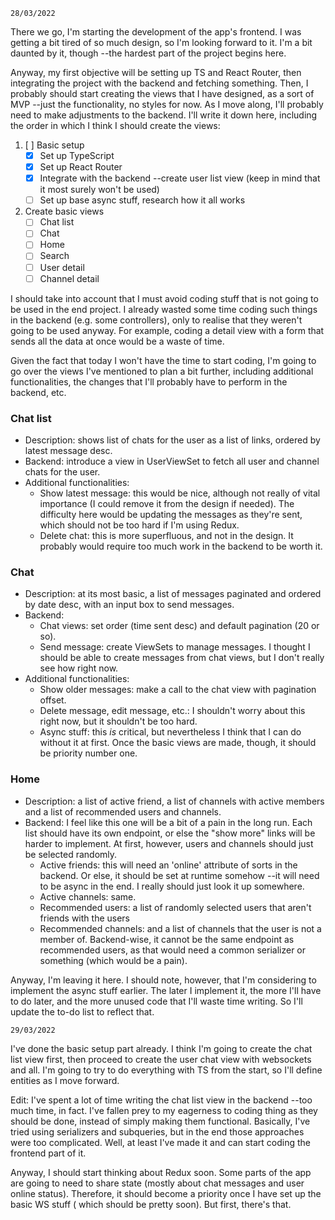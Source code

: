 `28/03/2022`

There we go, I'm starting the development of the app's frontend. I was getting a bit tired of so much design, so I'm
looking forward to it. I'm a bit daunted by it, though --the hardest part of the project begins here.

Anyway, my first objective will be setting up TS and React Router, then integrating the project with the backend and
fetching something. Then, I probably should start creating the views that I have designed, as a sort of MVP --just the
functionality, no styles for now. As I move along, I'll probably need to make adjustments to the backend. I'll write it
down here, including the order in which I think I should create the views:

1. [ ] Basic setup
    - [x] Set up TypeScript
    - [x] Set up React Router
    - [x] Integrate with the backend --create user list view (keep in mind that it most surely won't be used)
    - [ ] Set up base async stuff, research how it all works
2. Create basic views
    - [ ] Chat list
    - [ ] Chat
    - [ ] Home
    - [ ] Search
    - [ ] User detail
    - [ ] Channel detail

I should take into account that I must avoid coding stuff that is not going to be used in the end project. I already
wasted some time coding such things in the backend (e.g. some controllers), only to realise that they weren't going to
be used anyway. For example, coding a detail view with a form that sends all the data at once would be a waste of time.

Given the fact that today I won't have the time to start coding, I'm going to go over the views I've mentioned to plan a
bit further, including additional functionalities, the changes that I'll probably have to perform in the backend, etc.

### Chat list

- Description: shows list of chats for the user as a list of links, ordered by latest message desc.
- Backend: introduce a view in UserViewSet to fetch all user and channel chats for the user.
- Additional functionalities:
    - Show latest message: this would be nice, although not really of vital importance (I could remove it from the
      design if needed). The difficulty here would be updating the messages as they're sent, which should not be too
      hard if I'm using Redux.
    - Delete chat: this is more superfluous, and not in the design. It probably would require too much work in the
      backend to be worth it.

### Chat

- Description: at its most basic, a list of messages paginated and ordered by date desc, with an input box to send
  messages.
- Backend:
    - Chat views: set order (time sent desc) and default pagination (20 or so).
    - Send message: create ViewSets to manage messages. I thought I should be able to create messages from chat views,
      but I don't really see how right now.
- Additional functionalities:
    - Show older messages: make a call to the chat view with pagination offset.
    - Delete message, edit message, etc.: I shouldn't worry about this right now, but it shouldn't be too hard.
    - Async stuff: this *is* critical, but nevertheless I think that I can do without it at first. Once the basic views
      are made, though, it should be priority number one.

### Home

- Description: a list of active friend, a list of channels with active members and a list of recommended users and
  channels.
- Backend: I feel like this one will be a bit of a pain in the long run. Each list should have its own endpoint, or else
  the "show more" links will be harder to implement. At first, however, users and channels should just be selected
  randomly.
    - Active friends: this will need an 'online' attribute of sorts in the backend. Or else, it should be set at runtime
      somehow --it will need to be async in the end. I really should just look it up somewhere.
    - Active channels: same.
    - Recommended users: a list of randomly selected users that aren't friends with the users
    - Recommended channels: and a list of channels that the user is not a member of. Backend-wise, it cannot be the same
      endpoint as recommended users, as that would need a common serializer or something (which would be a pain).

Anyway, I'm leaving it here. I should note, however, that I'm considering to implement the async stuff earlier. The
later I implement it, the more I'll have to do later, and the more unused code that I'll waste time writing. So I'll
update the to-do list to reflect that.

`29/03/2022`

I've done the basic setup part already. I think I'm going to create the chat list view first, then proceed to create the
user chat view with websockets and all. I'm going to try to do everything with TS from the start, so I'll define
entities as I move forward.

Edit: I've spent a lot of time writing the chat list view in the backend --too much time, in fact. I've fallen prey to
my eagerness to coding thing as they should be done, instead of simply making them functional. Basically, I've tried
using serializers and subqueries, but in the end those approaches were too complicated. Well, at least I've made it and
can start coding the frontend part of it.

Anyway, I should start thinking about Redux soon. Some parts of the app are going to need to share state (mostly about
chat messages and user online status). Therefore, it should become a priority once I have set up the basic WS stuff (
which should be pretty soon). But first, there's that.
